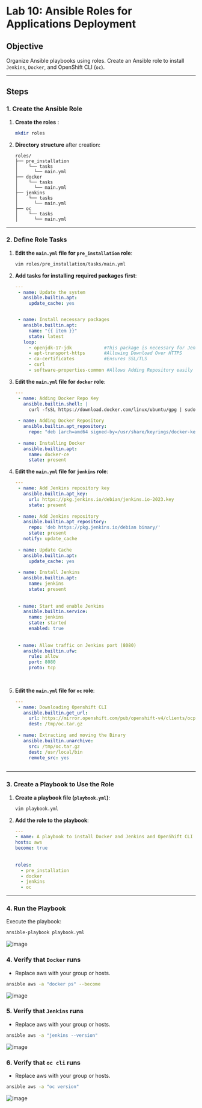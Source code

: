 # Lab 10: Ansible Roles for Applications Deployment  

## Objective  
Organize Ansible playbooks using roles. Create an Ansible role to install `Jenkins`, `Docker`, and OpenShift CLI (`oc`).

---

## Steps  

### 1. Create the Ansible Role  

1. **Create the roles** :
   
    ```bash
    mkdir roles
    ```

2. **Directory structure** after creation:  
    ```plaintext
    roles/
    ├── pre_installation
    │    └── tasks
    │      └── main.yml
    ├── docker
    │    └── tasks
    │      └── main.yml
    ├── jenkins
    │    └── tasks
    │      └── main.yml
    ├── oc
    │    └── tasks
    │      └── main.yml
   
    ```

---

### 2. Define Role Tasks  

1. **Edit the `main.yml` file for `pre_installation` role**:  
    ```bash
    vim roles/pre_installation/tasks/main.yml
    ```
2. **Add tasks for installing required packages first**:
   
   ```yaml
   ---
    - name: Update the system
      ansible.builtin.apt:
        update_cache: yes


    - name: Install necessary packages
      ansible.builtin.apt:
        name: "{{ item }}"
        state: latest
      loop:
        - openjdk-17-jdk            #This package is necessary for Jenkins
        - apt-transport-https       #Allowing Download Over HTTPS
        - ca-certificates           #Ensures SSL/TLS
        - curl
        - software-properties-common #Allows Adding Repository easily

    ```

3. **Edit the `main.yml` file for `docker` role**:
   
   ```yaml
   ---
    - name: Adding Docker Repo Key
      ansible.builtin.shell: |
        curl -fsSL https://download.docker.com/linux/ubuntu/gpg | sudo tee /usr/share/keyrings/docker-keyring.asc > /dev/null
    
    - name: Adding Docker Repository
      ansible.builtin.apt_repository:
        repo: "deb [arch=amd64 signed-by=/usr/share/keyrings/docker-keyring.asc] https://download.docker.com/linux/ubuntu focal stable"
    
    - name: Installing Docker
      ansible.builtin.apt:
        name: docker-ce
        state: present

    ```

4. **Edit the `main.yml` file for `jenkins` role**:
   
   ```yaml
   ---
    - name: Add Jenkins repository key
      ansible.builtin.apt_key:
        url: https://pkg.jenkins.io/debian/jenkins.io-2023.key
        state: present
    
    - name: Add Jenkins repository
      ansible.builtin.apt_repository:
        repo: 'deb https://pkg.jenkins.io/debian binary/'
        state: present
      notify: update_cache
    
    - name: Update Cache
      ansible.builtin.apt:
        update_cache: yes
    
    - name: Install Jenkins
      ansible.builtin.apt:
        name: jenkins
        state: present
    
    
    - name: Start and enable Jenkins
      ansible.builtin.service:
        name: jenkins
        state: started
        enabled: true
    
    
    - name: Allow traffic on Jenkins port (8080)
      ansible.builtin.ufw:
        rule: allow
        port: 8080
        proto: tcp
    
       
5. **Edit the `main.yml` file for `oc` role**:
   
   ```yaml
   ---
    - name: Downloading Openshift CLI
      ansible.builtin.get_url:
        url: https://mirror.openshift.com/pub/openshift-v4/clients/ocp/latest/openshift-client-linux.tar.gz
        dest: /tmp/oc.tar.gz
    
    - name: Extracting and moving the Binary
      ansible.builtin.unarchive:
        src: /tmp/oc.tar.gz
        dest: /usr/local/bin
        remote_src: yes
    

    ```

---

### 3. Create a Playbook to Use the Role  

1. **Create a playbook file (`playbook.yml`)**:  
    ```bash
    vim playbook.yml
    ```

2. **Add the role to the playbook**:  
    ```yaml
    ---
    - name: A playbook to install Docker and Jenkins and OpenShift CLI using Roles
    hosts: aws
    become: true
  
  
    roles:
      - pre_installation
      - docker
      - jenkins
      - oc

    ```
---

### 4. Run the Playbook  

Execute the playbook:  
```bash
ansible-playbook playbook.yml
```
![image](https://github.com/user-attachments/assets/8c7384d2-e28a-47ae-8e23-b6b3e0ebe7c6)

### 4. Verify that `Docker` runs
- Replace aws with your group or hosts.
  
```bash
ansible aws -a "docker ps" --become
```
![image](https://github.com/user-attachments/assets/3d035c00-f272-48e1-9091-821f5cdc0043)

### 5. Verify that `Jenkins` runs
- Replace aws with your group or hosts.

```bash
ansible aws -a "jenkins --version"
```
![image](https://github.com/user-attachments/assets/36af0cfb-923e-48a6-8884-9d5108843616)

### 6. Verify that `oc cli` runs
- Replace aws with your group or hosts.
  
```bash
ansible aws -a "oc version"
```
![image](https://github.com/user-attachments/assets/3e879b7b-96d3-48be-8941-8fa04a573ecf)
